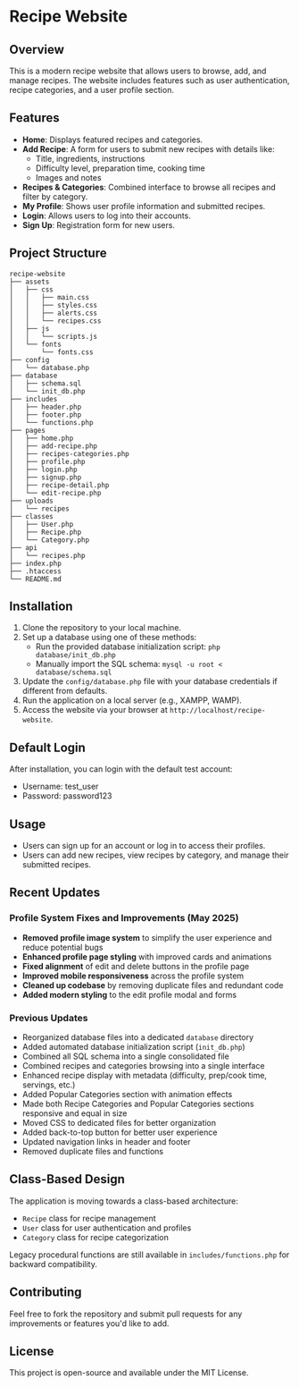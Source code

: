 # Recipe Website

## Overview
This is a modern recipe website that allows users to browse, add, and manage recipes. The website includes features such as user authentication, recipe categories, and a user profile section.

## Features
- **Home**: Displays featured recipes and categories.
- **Add Recipe**: A form for users to submit new recipes with details like:
  - Title, ingredients, instructions
  - Difficulty level, preparation time, cooking time
  - Images and notes
- **Recipes & Categories**: Combined interface to browse all recipes and filter by category.
- **My Profile**: Shows user profile information and submitted recipes.
- **Login**: Allows users to log into their accounts.
- **Sign Up**: Registration form for new users.

## Project Structure
```
recipe-website
├── assets
│   ├── css
│   │   ├── main.css
│   │   ├── styles.css
│   │   ├── alerts.css
│   │   └── recipes.css
│   ├── js
│   │   └── scripts.js
│   └── fonts
│       └── fonts.css
├── config
│   └── database.php
├── database
│   ├── schema.sql
│   └── init_db.php
├── includes
│   ├── header.php
│   ├── footer.php
│   └── functions.php
├── pages
│   ├── home.php
│   ├── add-recipe.php
│   ├── recipes-categories.php
│   ├── profile.php
│   ├── login.php
│   ├── signup.php
│   ├── recipe-detail.php
│   └── edit-recipe.php
├── uploads
│   └── recipes
├── classes
│   ├── User.php
│   ├── Recipe.php
│   └── Category.php
├── api
│   └── recipes.php
├── index.php
├── .htaccess
└── README.md
```

## Installation
1. Clone the repository to your local machine.
2. Set up a database using one of these methods:
   - Run the provided database initialization script: `php database/init_db.php`
   - Manually import the SQL schema: `mysql -u root < database/schema.sql`
3. Update the `config/database.php` file with your database credentials if different from defaults.
4. Run the application on a local server (e.g., XAMPP, WAMP).
5. Access the website via your browser at `http://localhost/recipe-website`.

## Default Login
After installation, you can login with the default test account:
- Username: test_user
- Password: password123

## Usage
- Users can sign up for an account or log in to access their profiles.
- Users can add new recipes, view recipes by category, and manage their submitted recipes.

## Recent Updates

### Profile System Fixes and Improvements (May 2025)
- **Removed profile image system** to simplify the user experience and reduce potential bugs
- **Enhanced profile page styling** with improved cards and animations
- **Fixed alignment** of edit and delete buttons in the profile page
- **Improved mobile responsiveness** across the profile system
- **Cleaned up codebase** by removing duplicate files and redundant code
- **Added modern styling** to the edit profile modal and forms

### Previous Updates
- Reorganized database files into a dedicated `database` directory
- Added automated database initialization script (`init_db.php`)
- Combined all SQL schema into a single consolidated file
- Combined recipes and categories browsing into a single interface
- Enhanced recipe display with metadata (difficulty, prep/cook time, servings, etc.)
- Added Popular Categories section with animation effects
- Made both Recipe Categories and Popular Categories sections responsive and equal in size
- Moved CSS to dedicated files for better organization
- Added back-to-top button for better user experience
- Updated navigation links in header and footer
- Removed duplicate files and functions

## Class-Based Design
The application is moving towards a class-based architecture:
- `Recipe` class for recipe management
- `User` class for user authentication and profiles
- `Category` class for recipe categorization

Legacy procedural functions are still available in `includes/functions.php` for backward compatibility.

## Contributing
Feel free to fork the repository and submit pull requests for any improvements or features you'd like to add.

## License
This project is open-source and available under the MIT License.